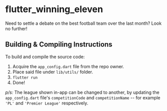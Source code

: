 # flutter_winning_eleven

Need to settle a debate on the best football team over the last month? Look no further!

## Building & Compiling Instructions

To build and compile the source code:

1. Acquire the `app_config.dart` file from the repo owner.
2. Place said file under `lib/utils/` folder.
3. `flutter run`
4. Done!

*p/s:* The league shown in-app can be changed to another, by updating the `app_config.dart` file's `competitionCode` and `competitionName` -- for example `'PL'` and `'Premier League'` respectively.